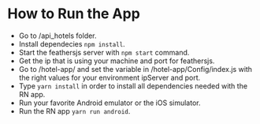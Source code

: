 # How to Run the App	
* Go to /api_hotels folder.
* Install dependecies `npm install`.
* Start the feathersjs server with `npm start` command.
* Get the ip that is using your machine and port for feathersjs.
* Go to /hotel-app/ and set the variable in /hotel-app/Config/index.js with the right values for your environment ipServer and port.
* Type `yarn install` in order to install all dependencies needed with the RN app.
* Run your favorite Android emulator or the iOS simulator.
* Run the RN app `yarn run android`.
